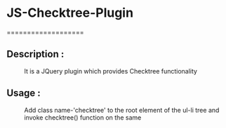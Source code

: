 <h1>JS-Checktree-Plugin</h1>
===================

<dl><h2>Description :</h2></dl>
      <dd>It is a JQuery plugin which provides Checktree functionality</dd>

<dl><h2>Usage :</h2></dl> 

<dd>Add class name-'checktree' to the root element of the ul-li tree and invoke checktree() function on the same</dd>
